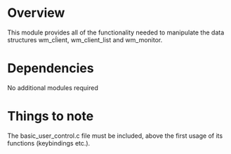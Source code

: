 # Overview
This module provides all of the functionality needed to manipulate the data structures wm_cĺient, wm_client_list and wm_monitor.

# Dependencies
No additional modules required

# Things to note
The basic_user_control.c file must be included, above the first usage of its functions (keybindings etc.).
